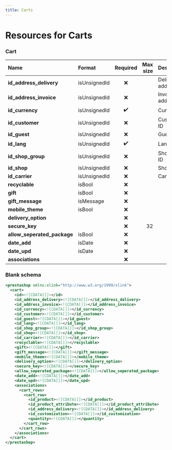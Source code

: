 ```yaml
---
title: Carts
---
```


# Resources for Carts

### Cart

|            Name             |    Format    | Required | Max size |     Description     |
| :-------------------------- | :----------- | :------: | -------: | :------------------ |
| **id_address_delivery**     | isUnsignedId | ❌        |          | Delivery address ID |
| **id_address_invoice**      | isUnsignedId | ❌        |          | Invoice address ID  |
| **id_currency**             | isUnsignedId | ✔️       |          | Currency ID         |
| **id_customer**             | isUnsignedId | ❌        |          | Customer ID         |
| **id_guest**                | isUnsignedId | ❌        |          | Guest ID            |
| **id_lang**                 | isUnsignedId | ✔️       |          | Lang ID             |
| **id_shop_group**           | isUnsignedId | ❌        |          | Shop group ID       |
| **id_shop**                 | isUnsignedId | ❌        |          | Shop ID             |
| **id_carrier**              | isUnsignedId | ❌        |          | Carrier ID          |
| **recyclable**              | isBool       | ❌        |          |                     |
| **gift**                    | isBool       | ❌        |          |                     |
| **gift_message**            | isMessage    | ❌        |          |                     |
| **mobile_theme**            | isBool       | ❌        |          |                     |
| **delivery_option**         |              | ❌        |          |                     |
| **secure_key**              |              | ❌        | 32       |                     |
| **allow_seperated_package** | isBool       | ❌        |          |                     |
| **date_add**                | isDate       | ❌        |          |                     |
| **date_upd**                | isDate       | ❌        |          |                     |
| **associations**            |              | ❌        |          |                     |


### Blank schema

```xml
<prestashop xmlns:xlink="http://www.w3.org/1999/xlink">
  <cart>
    <id><![CDATA[]]></id>
    <id_address_delivery><![CDATA[]]></id_address_delivery>
    <id_address_invoice><![CDATA[]]></id_address_invoice>
    <id_currency><![CDATA[]]></id_currency>
    <id_customer><![CDATA[]]></id_customer>
    <id_guest><![CDATA[]]></id_guest>
    <id_lang><![CDATA[]]></id_lang>
    <id_shop_group><![CDATA[]]></id_shop_group>
    <id_shop><![CDATA[]]></id_shop>
    <id_carrier><![CDATA[]]></id_carrier>
    <recyclable><![CDATA[]]></recyclable>
    <gift><![CDATA[]]></gift>
    <gift_message><![CDATA[]]></gift_message>
    <mobile_theme><![CDATA[]]></mobile_theme>
    <delivery_option><![CDATA[]]></delivery_option>
    <secure_key><![CDATA[]]></secure_key>
    <allow_seperated_package><![CDATA[]]></allow_seperated_package>
    <date_add><![CDATA[]]></date_add>
    <date_upd><![CDATA[]]></date_upd>
    <associations>
      <cart_rows>
        <cart_row>
          <id_product><![CDATA[]]></id_product>
          <id_product_attribute><![CDATA[]]></id_product_attribute>
          <id_address_delivery><![CDATA[]]></id_address_delivery>
          <id_customization><![CDATA[]]></id_customization>
          <quantity><![CDATA[]]></quantity>
        </cart_row>
      </cart_rows>
    </associations>
  </cart>
</prestashop>
```

